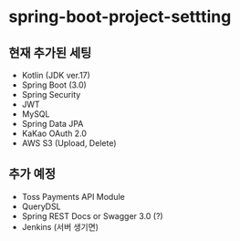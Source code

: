# spring-boot-project-settting

## 현재 추가된 세팅

- Kotlin (JDK ver.17)
- Spring Boot (3.0)
- Spring Security
- JWT
- MySQL
- Spring Data JPA
- KaKao OAuth 2.0
- AWS S3 (Upload, Delete)

## 추가 예정

- Toss Payments API Module
- QueryDSL
- Spring REST Docs or Swagger 3.0 (?)
- Jenkins (서버 생기면)
